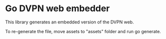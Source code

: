 # Go DVPN web embedder

This library generates an embedded version of the DVPN web.

To re-generate the file, move assets to "assets" folder and run go generate.
